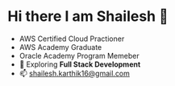  # Hi there I am Shailesh 👋
- AWS Certified Cloud Practioner
- AWS Academy Graduate
- Oracle Academy Program Memeber
- 🌱 Exploring **Full Stack Development**
- 📫 shailesh.karthik16@gmail.com

